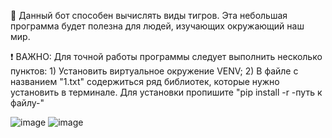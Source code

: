 🐅 Данный бот способен вычислять виды тигров. Эта небольшая программа будет полезна для людей, изучающих окружающий наш мир.

❗ ВАЖНО: Для точной работы программы следует выполнить несколько пунктов: 1) Установить виртуальное окружение VENV; 2) В файле с названием "1.txt" содержиться ряд библиотек, которые нужно установить в терминале. Для установки пропишите "pip install -r -путь к файлу-"


![image](https://github.com/user-attachments/assets/ee480308-2d25-4f65-bef1-80b3a3a109bf)
![image](https://github.com/user-attachments/assets/90dc9b3e-c49a-4c97-aeb1-3a9c6e18b144)


